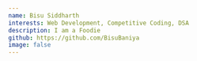 ```yaml
---
name: Bisu Siddharth
interests: Web Development, Competitive Coding, DSA
description: I am a Foodie
github: https://github.com/BisuBaniya
image: false
--- 
```

